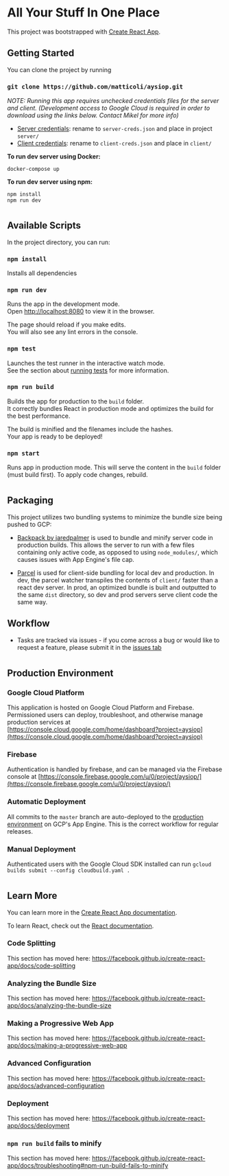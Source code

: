 # All Your Stuff In One Place

This project was bootstrapped with [Create React App](https://github.com/facebook/create-react-app).

## Getting Started

You can clone the project by running
### `git clone https://github.com/matticoli/aysiop.git`

*NOTE: Running this app requires unchecked credentials files for the server and client. (Development access to Google Cloud is required in order to download using the links below. Contact Mikel for more info)*
- [Server credentials](https://storage.cloud.google.com/aysiop_cloudbuild/server-creds-dev.json): rename to `server-creds.json` and place in project `server/` 
- [Client credentials](https://storage.cloud.google.com/aysiop_cloudbuild/client-creds-dev.json): rename to `client-creds.json` and place in `client/` 

**To run dev server using Docker:**
```
docker-compose up
```

**To run dev server using npm:**
```
npm install
npm run dev
```
#

## Available Scripts


In the project directory, you can run:

### `npm install`
Installs all dependencies

### `npm run dev`

Runs the app in the development mode.<br>
Open [http://localhost:8080](http://localhost:8080) to view it in the browser.

The page should reload if you make edits.<br>
You will also see any lint errors in the console.

### `npm test`

Launches the test runner in the interactive watch mode.<br>
See the section about [running tests](https://facebook.github.io/create-react-app/docs/running-tests) for more information.

### `npm run build`

Builds the app for production to the `build` folder.<br>
It correctly bundles React in production mode and optimizes the build for the best performance.

The build is minified and the filenames include the hashes.<br>
Your app is ready to be deployed!

### `npm start`

Runs app in production mode. This will serve the content in the `build` folder (must build first). To apply code changes, rebuild.

#

## Packaging
This project utilizes two bundling systems to minimize the bundle size being pushed to GCP:
- [Backpack by jaredpalmer](https://github.com/jaredpalmer/backpack) is used to bundle and minify server code in production builds. This allows the server to run with a few files containing only active code, as opposed to using `node_modules/`, which causes issues with App Engine's file cap.

- [Parcel](https://github.com/parcel-bundler/parcel) is used for client-side bundling for local dev and production. In dev, the parcel watcher transpiles the contents of `client/` faster than a react dev server. In prod, an optimized bundle is built and outputted to the same `dist` directory, so dev and prod servers serve client code the same way.

## Workflow
- Tasks are tracked via issues - if you come across a bug or would like to request a feature, please submit it in the [issues tab](https://github.com/matticoli/aysiop/issues)

#

## Production Environment

### Google Cloud Platform
This application is hosted on Google Cloud Platform and Firebase. Permissioned users can deploy, troubleshoot, and otherwise manage production services at [https://console.cloud.google.com/home/dashboard?project=aysiop](https://console.cloud.google.com/home/dashboard?project=aysiop)

### Firebase
Authentication is handled by firebase, and can be managed via the Firebase console at [https://console.firebase.google.com/u/0/project/aysiop/](https://console.firebase.google.com/u/0/project/aysiop/)

### **Automatic Deployment**

All commits to the `master` branch are auto-deployed to the [production environment](https://aysiop.appspot.com) on GCP's App Engine. This is the correct workflow for regular releases.

### **Manual Deployment**

Authenticated users with the Google Cloud SDK installed can run
`gcloud builds submit --config cloudbuild.yaml .`
#

## Learn More

You can learn more in the [Create React App documentation](https://facebook.github.io/create-react-app/docs/getting-started).

To learn React, check out the [React documentation](https://reactjs.org/).

### Code Splitting

This section has moved here: https://facebook.github.io/create-react-app/docs/code-splitting

### Analyzing the Bundle Size

This section has moved here: https://facebook.github.io/create-react-app/docs/analyzing-the-bundle-size

### Making a Progressive Web App

This section has moved here: https://facebook.github.io/create-react-app/docs/making-a-progressive-web-app

### Advanced Configuration

This section has moved here: https://facebook.github.io/create-react-app/docs/advanced-configuration

### Deployment

This section has moved here: https://facebook.github.io/create-react-app/docs/deployment

### `npm run build` fails to minify

This section has moved here: https://facebook.github.io/create-react-app/docs/troubleshooting#npm-run-build-fails-to-minify
